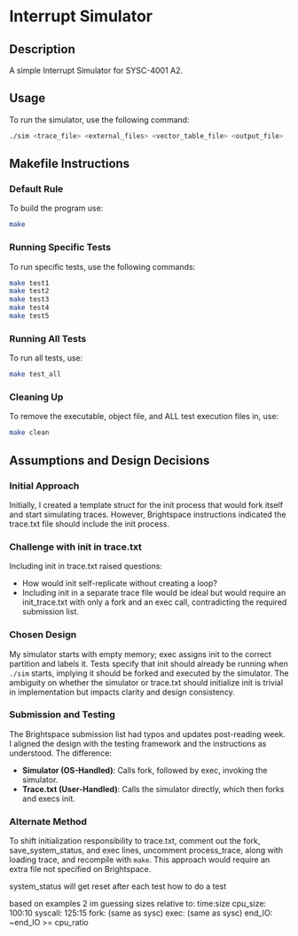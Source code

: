 # Interrupt Simulator
## Description
A simple Interrupt Simulator for SYSC-4001 A2.

## Usage

To run the simulator, use the following command:
```sh
./sim <trace_file> <external_files> <vector_table_file> <output_file>
```

## Makefile Instructions

### Default Rule
To build the program use:
```sh
make
```

### Running Specific Tests
To run specific tests, use the following commands:
```sh
make test1
make test2
make test3
make test4
make test5
```

### Running All Tests
To run all tests, use:
```sh
make test_all
```

### Cleaning Up
To remove the executable, object file, and ALL test execution files in, use:
```sh
make clean
```

## Assumptions and Design Decisions

### Initial Approach
Initially, I created a template struct for the init process that would fork itself and start simulating traces. However, Brightspace instructions indicated the trace.txt file should include the init process.

### Challenge with init in trace.txt
Including init in trace.txt raised questions:
- How would init self-replicate without creating a loop?
- Including init in a separate trace file would be ideal but would require an init_trace.txt with only a fork and an exec call, contradicting the required submission list.

### Chosen Design
My simulator starts with empty memory; exec assigns init to the correct partition and labels it. Tests specify that init should already be running when `./sim` starts, implying it should be forked and executed by the simulator. The ambiguity on whether the simulator or trace.txt should initialize init is trivial in implementation but impacts clarity and design consistency.

### Submission and Testing
The Brightspace submission list had typos and updates post-reading week. I aligned the design with the testing framework and the instructions as understood. The difference:
- **Simulator (OS-Handled)**: Calls fork, followed by exec, invoking the simulator.
- **Trace.txt (User-Handled)**: Calls the simulator directly, which then forks and execs init.

### Alternate Method
To shift initialization responsibility to trace.txt, comment out the fork, save_system_status, and exec lines, uncomment process_trace, along with loading trace, and recompile with `make`. This approach would require an extra file not specified on Brightspace.




system_status will get reset after each test
how to do a test

based on examples 2 im guessing sizes relative to:
            time:size
cpu_size:   100:10
syscall:    125:15
fork:       (same as sysc)
exec:       (same as sysc)
end_IO:     ~end_IO >= cpu_ratio 